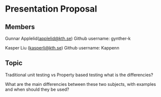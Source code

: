 # Presentation Proposal

## Members
Gunnar Applelid(applelid@kth.se)
Github username: gynther-k

Kasper Liu (kasperli@kth.se)
Github username: Kappenn

## Topic
Traditional unit testing vs Property based testing what is the differencies?

What are the main differencies between these two subjects, with examples and
when should they be used?
